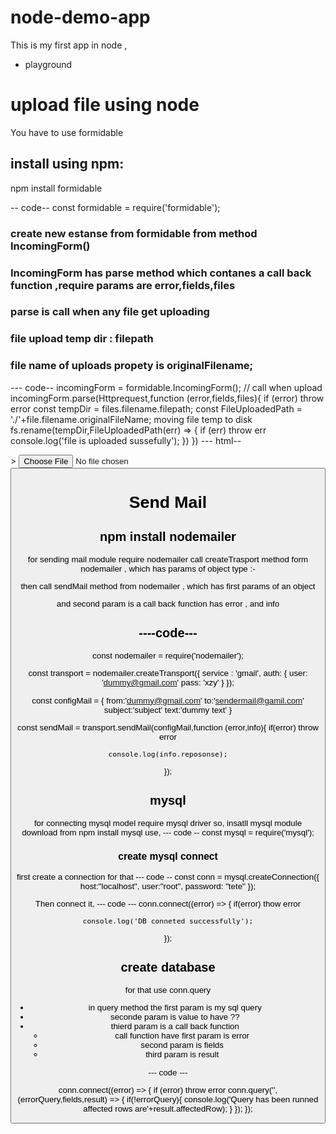 # node-demo-app

This is my first app in node , 
- playground

# upload file using node

You have to use formidable

## install using npm:
npm install formidable

-- code--
const formidable = require('formidable');

### create new estanse from formidable from method IncomingForm()
### IncomingForm has parse method which contanes a call back function ,require params are error,fields,files
### parse is call when any file get uploading
### file upload temp dir : filepath
### file name of uploads propety is originalFilename;
--- code--
incomingForm = formidable.IncomingForm();
// call when upload
incomingForm.parse(Httprequest,function (error,fields,files){
 if (error) throw error 
 const tempDir = files.filename.filepath;
 const FileUploadedPath = './'+file.filename.originalFileName;
moving file temp to disk
 fs.rename(tempDir,FileUploadedPath(err) => {
     if (err) throw err
     console.log('file is uploaded sussefully'); 
 })
})
--- html--

<form method="post" action='/' enctype="multipart/form-data">>

<input name="filename" type="file" />
<button type="submit" name="submit">

</form>

# Send Mail 
## npm install nodemailer
for sending mail module require nodemailer
call createTrasport method form nodemailer ,  which has params of object type :-
<!-- {
    service : 'gmail',
    auth : {
        user: 'yourmail@gmail.com',
        pass : 'yourpassword'
    }
} -->

then call sendMail method from nodemailer , which has first params of an object 
<!-- {
    from:'yourmail@gmail.com'
    to:'sendermail@gmail.cpm',
    subject:'subject',
    text:'body'
} -->

and second param is a call back function has error , and info

## ----code---

const nodemailer = require('nodemailer');

const transport = nodemailer.createTransport({
    service : 'gmail',
    auth: {
        user: 'dummy@gmail.com'
        pass: 'xzy'
    }
});

const configMail = {
    from:'dummy@gmail.com'
    to:'sendermail@gamil.com'
    subject:'subject'
    text:'dummy text'
}

const sendMail = transport.sendMail(configMail,function (error,info){
    if(error) throw error

    console.log(info.reposonse);
});

## mysql
for connecting mysql model require mysql driver
so, insatll mysql module download from
npm install mysql
use,
--- code --
const mysql  = require('mysql');
### create mysql connect 
first create a connection for that 
--- code --
const conn = mysql.createConnection({
    host:"localhost",
    user:"root",
    password: "tete"
});

Then connect it,
--- code ---
conn.connect((error) => {
    if(error) thow error

    console.log('DB conneted successfully');
});

## create database 
for that use conn.query
 - in query method the first param is my sql query
 - seconde param is value to have ?? 
 - thierd param is a call back function 
    - call function have first param is error
    - second param is fields
    - third param is result

--- code ---

conn.connect((error) => {
    if (error) throw error
    conn.query('',(errorQuery,fields,result) => {
        if(!errorQuery){
            console.log('Query has been runned affected rows are'+result.affectedRow);
        }
    });
});